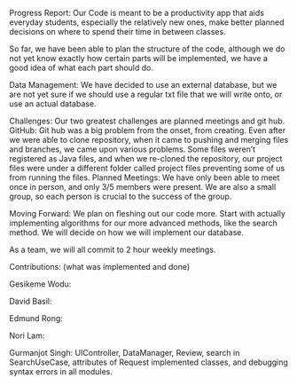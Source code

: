 Progress Report:
Our Code is meant to be a productivity app that aids everyday students, especially the relatively new ones, make better planned decisions on where to spend their time in between classes.

So far, we have been able to plan the structure of the code, although we do not yet know exactly how certain parts will be implemented, we have a good idea of what each part should do.

Data Management:
We have decided to use an external database, but we are not yet sure if we should use a regular txt file that we will write onto, or use an actual database.

Challenges:
Our two greatest challenges are planned meetings and git hub.
GitHub: Git hub was a big problem from the onset, from creating. Even after we were able to clone repository, when it came to pushing and merging files and branches, we came upon various problems. Some files weren’t registered as Java files, and when we re-cloned the repository, our project files were under a different folder called project files preventing some of us from running the files.
Planned Meetings: We have only been able to meet once in person, and only 3/5 members were present. We are also a small group, so each person is crucial to the success of the group.

Moving Forward:
We plan on fleshing out our code more. Start with actually implementing algorithms for our more advanced methods, like the search method. We will decide on how we will implement our database.

As a team, we will all commit to 2 hour weekly meetings.

Contributions: (what was implemented and done)

Gesikeme Wodu: 

David Basil: 

Edmund Rong: 

Nori Lam: 

Gurmanjot Singh: UIController, DataManager, Review, search in SearchUseCase, attributes of Request implemented classes, and debugging syntax errors in all modules.
